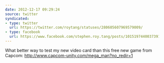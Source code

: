 ```yaml
---
date: 2012-12-17 09:29:24
source: twitter
syndicated:
- type: twitter
  url: https://twitter.com/roytang/statuses/280605607969579009/
- type: facebook
  url: https://www.facebook.com/stephen.roy.tang/posts/10151974400373912
---
```


What better way to test my new video card than this free new game from Capcom: http://www.capcom-unity.com/mega_man?no_redir=1